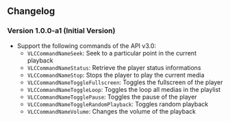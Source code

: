 ## Changelog

### Version 1.0.0-a1 (Initial Version)

- Support the following commands of the API v3.0:
   - `VLCCommandNameSeek`: Seek to a particular point in the current playback
   - `VLCCommandNameStatus`: Retrieve the player status informations
   - `VLCCommandNameStop`: Stops the player to play the current media
   - `VLCCommandNameToggleFullscreen`: Toggles the fullscreen of the player
   - `VLCCommandNameToggleLoop`: Toggles the loop all medias in the playlist
   - `VLCCommandNameTogglePause`: Toggles the pause of the player
   - `VLCCommandNameToggleRandomPlayback`: Toggles random playback
   - `VLCCommandNameVolume`: Changes the volume of the playback
